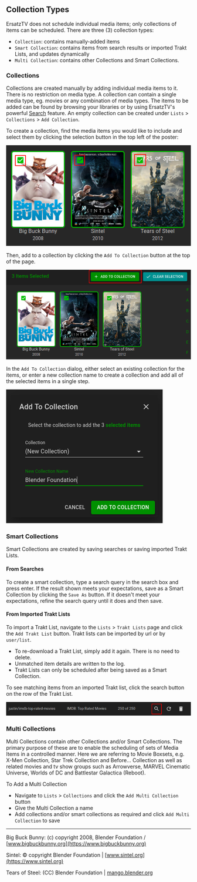 ﻿## Collection Types

ErsatzTV does not schedule individual media items; only collections of items can be scheduled. There are three (3) collection types:

- `Collection`: contains manually-added items
- `Smart Collection`: contains items from search results or imported Trakt Lists, and updates dynamically
- `Multi Collection`: contains other Collections and Smart Collections.

### Collections

Collections are created manually by adding individual media items to it. There is no restriction on media type. A collection can contain a single media type, eg. movies or any combination of media types.
The items to be added can be found by browsing your libraries or by using ErsatzTV's powerful [Search](../search) feature. An empty collection can be created under `Lists` > `Collections` > `Add Collection`.

To create a collection, find the media items you would like to include and select them by clicking the selection button in the top left of the poster:

![Poster Selection Button](../images/poster-selection-button.png)

Then, add to a collection by clicking the `Add To Collection` button at the top of the page.

![Add Selection To Collection](../images/add-selection-to-collection.png)

In the `Add To Collection` dialog, either select an existing collection for the items, or enter a new collection name to create a collection and add all of the selected items in a single step.

![Add To Collection Dialog](../images/add-to-collection-dialog.png)

### Smart Collections

Smart Collections are created by saving searches or saving imported Trakt Lists.

#### From Searches

To create a smart collection, type a search query in the search box and press enter.
If the result shown meets your expectations, save as a Smart Collection by clicking the `Save As` button.
If it doesn't meet your expectations, refine the search query until it does and then save.

#### From Imported Trakt Lists

To import a Trakt List, navigate to the `Lists` > `Trakt Lists` page and click the `Add Trakt List` button.  Trakt lists can be imported by url or by `user/list`.

- To re-download a Trakt List, simply add it again. There is no need to delete.
- Unmatched item details are written to the log.
- Trakt Lists can only be scheduled after being saved as a Smart Collection.

To see matching items from an imported Trakt list, click the search button on the row of the Trakt List.

![Trakt List Search](../images/trakt-list-search.png)

### Multi Collections

Multi Collections contain other Collections and/or Smart Collections. The primary purpose of these are to enable the scheduling of sets of Media Items in a controlled manner.
Here we are referring to Movie Boxsets, e.g. X-Men Collection, Star Trek Collection and Before... Collection as well as related movies and tv show groups such as Arrowverse, MARVEL Cinematic Universe, Worlds of DC and Battlestar Galactica (Reboot).

To Add a Multi Collection

- Navigate to `Lists` > `Collections` and click the `Add Multi Collection` button
- Give the Multi Collection a name
- Add collections and/or smart collections as required and click `Add Multi Collection` to save

---

Big Buck Bunny: (c) copyright 2008, Blender Foundation / [www.bigbuckbunny.org](https://www.bigbuckbunny.org)

Sintel: © copyright Blender Foundation | [www.sintel.org](https://www.sintel.org)

Tears of Steel: (CC) Blender Foundation | [mango.blender.org](https://mango.blender.org)
